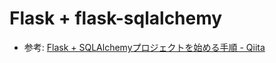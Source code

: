 # Flask + flask-sqlalchemy
- 参考: [Flask + SQLAlchemyプロジェクトを始める手順 - Qiita](https://qiita.com/shirakiya/items/0114d51e9c189658002e<Paste>)
